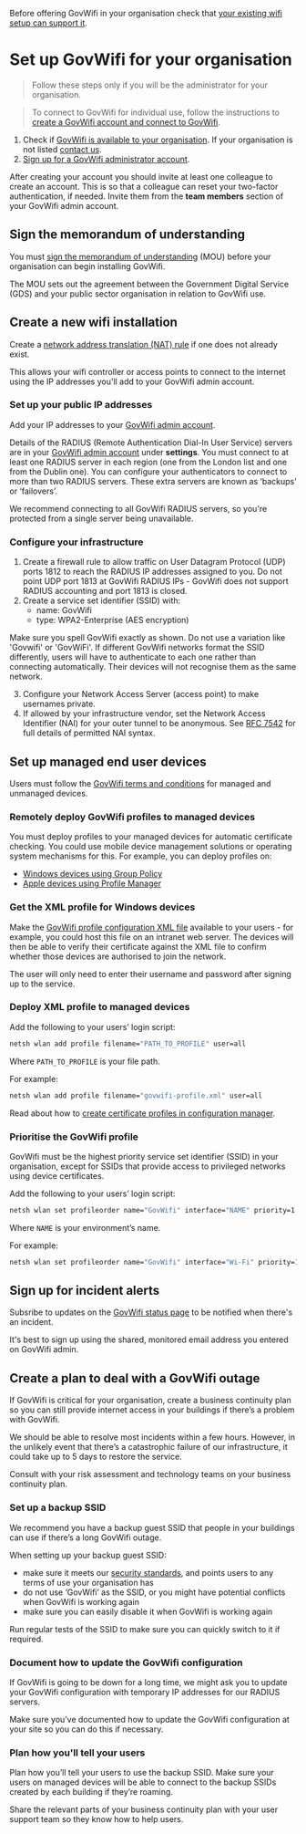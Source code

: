 Before offering GovWifi in your organisation check that [your existing wifi setup can support it](https://docs.wifi.service.gov.uk/requirements/).

# Set up GovWifi for your organisation

> Follow these steps only if you will be the administrator for your organisation.

> To connect to GovWifi for individual use, follow the instructions to [create a GovWifi account and connect to GovWifi](https://www.wifi.service.gov.uk/connect-to-govwifi/).

1. Check if [GovWifi is available to your organisation](https://www.wifi.service.gov.uk/connect-to-govwifi/organisations-using-govwifi/). If your organisation is not listed [contact us](https://admin.wifi.service.gov.uk/help/new/technical_support).
2. [Sign up for a GovWifi administrator account](https://admin.wifi.service.gov.uk/users/sign_up).

After creating your account you should invite at least one colleague to create an account. This is so that a colleague can reset your two-factor authentication, if needed. Invite them from the **team members** section of your GovWifi admin account.

## Sign the memorandum of understanding

You must [sign the memorandum of understanding](https://admin.wifi.service.gov.uk/mou) (MOU) before your organisation can begin installing GovWifi.

The MOU sets out the agreement between the Government Digital Service (GDS) and your public sector organisation in relation to GovWifi use.

## Create a new wifi installation

Create a [network address translation (NAT) rule](https://wiki.untangle.com/index.php/NAT_Rules) if one does not already exist.

This allows your wifi controller or access points to connect to the internet using the IP addresses you'll add to your GovWifi admin account.

### Set up your public IP addresses

Add your IP addresses to your [GovWifi admin account](https://admin.wifi.service.gov.uk/ips).

Details of the RADIUS (Remote Authentication Dial-In User Service) servers are in your [GovWifi admin account](https://admin.wifi.service.gov.uk/setup_instructions/initial) under **settings**. You must connect to at least one RADIUS server in each region (one from the London list and one from the Dublin one). You can configure your authenticators to connect to more than two RADIUS servers. These extra servers are known as ‘backups’ or ‘failovers’.

We recommend connecting to all GovWifi RADIUS servers, so you're protected from a single server being unavailable.

### Configure your infrastructure

1. Create a firewall rule to allow traffic on User Datagram Protocol (UDP) ports 1812 to reach the RADIUS IP addresses assigned to you. Do not point UDP port 1813 at GovWifi RADIUS IPs - GovWifi does not support RADIUS accounting and port 1813 is closed.
2. Create a service set identifier (SSID) with:
    * name: GovWifi
    * type: WPA2-Enterprise (AES encryption)

Make sure you spell GovWifi exactly as shown. Do not use a variation like 'Govwifi' or 'GovWiFi'. If different GovWifi networks format the SSID differently, users will have to authenticate to each one rather than connecting automatically. Their devices will not recognise them as the same network.

3. Configure your Network Access Server (access point) to make usernames private.
4. If allowed by your infrastructure vendor, set the Network Access Identifier (NAI) for your outer tunnel to be
anonymous. See [RFC 7542](https://tools.ietf.org/html/rfc7542) for full details of permitted NAI syntax.

## Set up managed end user devices

Users must follow the [GovWifi terms and conditions](https://www.gov.uk/government/publications/terms-and-conditions-for-connecting-to-govwifi/terms-and-conditions-for-connecting-to-govwifi) for managed and unmanaged devices.

### Remotely deploy GovWifi profiles to managed devices

You must deploy profiles to your managed devices for automatic certificate checking. You could use mobile device
management solutions or operating system mechanisms for this. For example, you can deploy profiles on:

* [Windows devices using Group Policy](https://en.wikipedia.org/wiki/Group_Policy)
* [Apple devices using Profile Manager](https://support.apple.com/en-gb/profile-manager)

### Get the XML profile for Windows devices

Make the [GovWifi profile configuration XML file](https://docs.wifi.service.gov.uk/assets/govwifi-profile.xml) available
to your users - for example, you could host this file on an intranet web server. The devices will then be able to
verify their certificate against the XML file to confirm whether those devices are authorised to join the network.

The user will only need to enter their username and password after signing up to the service.

### Deploy XML profile to managed devices

Add the following to your users’ login script:

```sh
netsh wlan add profile filename="PATH_TO_PROFILE" user=all
```

Where `PATH_TO_PROFILE` is your file path.

For example:

```sh
netsh wlan add profile filename="govwifi-profile.xml" user=all
```

Read about how to [create certificate profiles in configuration manager](https://docs.microsoft.com/en-us/previous-versions/system-center/system-center-2012-R2/dn270541(v=technet.10)).

### Prioritise the GovWifi profile

GovWifi must be the highest priority service set identifier (SSID) in your organisation, except for SSIDs that provide access to privileged networks using device certificates.

Add the following to your users’ login script:

```sh
netsh wlan set profileorder name="GovWifi" interface="NAME" priority=1
```

Where `NAME` is your environment’s name.

For example:

```sh
netsh wlan set profileorder name="GovWifi" interface="Wi-Fi" priority=1
```

## Sign up for incident alerts 

Subsribe to updates on the [GovWifi status page](https://status.wifi.service.gov.uk/) to be notified when there's an incident. 

It's best to sign up using the shared, monitored email address you entered on GovWifi admin. 

## Create a plan to deal with a GovWifi outage 

If GovWifi is critical for your organisation, create a business continuity plan so you can still provide internet access in your buildings if there’s a problem with GovWifi. 

We should be able to resolve most incidents within a few hours. However, in the unlikely event that there’s a catastrophic failure of our infrastructure, it could take up to 5 days to restore the service.

Consult with your risk assessment and technology teams on your business continuity plan. 

### Set up a backup SSID

We recommend you have a backup guest SSID that people in your buildings can use if there’s a long GovWifi outage. 

When setting up your backup guest SSID: 

- make sure it meets our [security standards](https://docs.wifi.service.gov.uk/requirements/#security), and points users to any terms of use your organisation has 
- do not use ‘GovWifi’ as the SSID, or you might have potential conflicts when GovWifi is working again 
- make sure you can easily disable it when GovWifi is working again 

Run regular tests of the SSID to make sure you can quickly switch to it if required.

### Document how to update the GovWifi configuration 

If GovWifi is going to be down for a long time, we might ask you to update your GovWifi configuration with temporary IP addresses for our RADIUS servers. 

Make sure you’ve documented how to update the GovWifi configuration at your site so you can do this if necessary.

### Plan how you'll tell your users 

Plan how you’ll tell your users to use the backup SSID. Make sure your users on managed devices will be able to connect to the backup SSIDs created by each building if they’re roaming.

Share the relevant parts of your business continuity plan with your user support team so they know how to help users.
